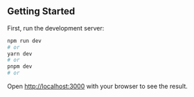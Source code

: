 ## Getting Started

First, run the development server:

```bash
npm run dev
# or
yarn dev
# or
pnpm dev
# or
```

Open [http://localhost:3000](http://localhost:3000) with your browser to see the result.
